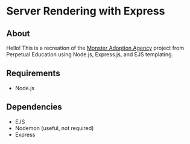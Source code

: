 # Server Rendering with Express

## About

Hello! This is a recreation of the [Monster Adoption Agency](https://peprojects.dev/alpha-8/projects/monsters/) project from Perpetual Education using Node.js, Express.js, and EJS templating.

## Requirements

- Node.js

## Dependencies

- EJS
- Nodemon (useful, not required)
- Express
